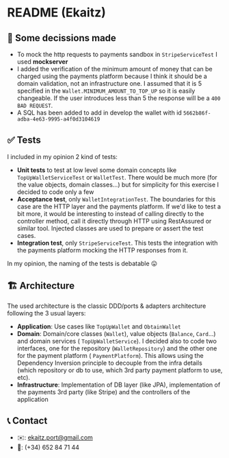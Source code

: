 # README (Ekaitz)

## 📝 Some decissions made

- To mock the http requests to payments sandbox in `StripeServiceTest` I used **mockserver**
- I added the verification of the minimum amount of money that can be charged using the payments platform because I
  think it should be a domain validation, not an infrastructure one. I assumed that it is 5 specified in the
  `Wallet.MINIMUM_AMOUNT_TO_TOP_UP` so it is easily changeable. If the user introduces less than 5 the response will be
  a `400 BAD REQUEST`.
- A SQL has been added to add in develop the wallet with id `5662b86f-adba-4e63-9995-a4f0d3104619`

## ✅ Tests

I included in my opinion 2 kind of tests:

- **Unit tests** to test at low level some domain concepts like `TopUpWalletServiceTest` or `WalletTest`. There would be
  much more (for the value objects, domain classes...) but for simplicity for this exercise I decided to code only a few
- **Acceptance test**, only `WalletIntegrationTest`. The boundaries for this case are the HTTP layer and the payments
  platform. If we'd like to test a bit more, it would be interesting to instead of calling directly to the controller
  method, call it directly through HTTP using RestAssured or similar tool. Injected classes are used to prepare or
  assert the test cases.
- **Integration test**, only `StripeServiceTest`. This tests the integration with the payments platform mocking the HTTP
  responses from it.

In my opinion, the naming of the tests is debatable 😛

## 🏗️ Architecture

The used architecture is the classic DDD/ports & adapters architecture following the 3 usual layers:

- **Application**: Use cases like `TopUpWallet` and `ObtainWallet`
- **Domain**: Domain/core classes (`Wallet`), value objects (`Balance`, `Card`...) and domain services (
  `TopUpWalletService`). I decided also to code two
  interfaces, one for the repository (`WalletRepository`) and the other one for the payment platform (
  `PaymentPlatform`). This allows using the Dependency Inversion principle to decouple from the infra details (which
  repository or db to use, which 3rd party payment platform to use, etc).
- **Infrastructure**: Implementation of DB layer (like JPA), implementation of the payments 3rd party (like Stripe) and
  the controllers of the application

## 📞 Contact
- ✉️: ekaitz.port@gmail.com
- 📱: (+34) 652 84 71 44